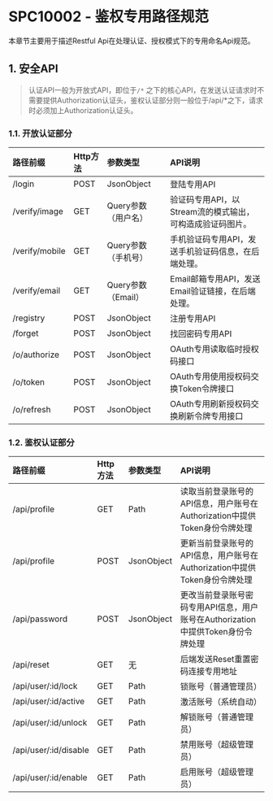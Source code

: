 # SPC10002 - 鉴权专用路径规范

本章节主要用于描述Restful Api在处理认证、授权模式下的专用命名Api规范。

## 1. 安全API

> 认证API一般为开放式API，即位于`/*` 之下的核心API，在发送认证请求时不需要提供Authorization认证头，鉴权认证部分则一般位于/api/\*之下，请求时必须加上Authorization认证头。

### 1.1. 开放认证部分

| 路径前缀 | Http方法 | 参数类型 | API说明 |
| :--- | :--- | :--- | :--- |
| /login | POST | JsonObject | 登陆专用API |
| /verify/image | GET | Query参数（用户名） | 验证码专用API，以Stream流的模式输出，可构造成验证码图片。 |
| /verify/mobile | GET | Query参数（手机号） | 手机验证码专用API，发送手机验证码信息，在后端处理。 |
| /verify/email | GET | Query参数（Email） | Email邮箱专用API，发送Email验证链接，在后端处理。 |
| /registry | POST | JsonObject | 注册专用API |
| /forget | POST | JsonObject | 找回密码专用API |
| /o/authorize | POST | JsonObject | OAuth专用读取临时授权码接口 |
| /o/token | POST | JsonObject | OAuth专用使用授权码交换Token令牌接口 |
| /o/refresh | POST | JsonObject | OAuth专用刷新授权码交换刷新令牌专用接口 |

### 1.2. 鉴权认证部分

| 路径前缀 | Http方法 | 参数类型 | API说明 |
| :--- | :--- | :--- | :--- |
| /api/profile | GET | Path | 读取当前登录账号的API信息，用户账号在Authorization中提供Token身份令牌处理 |
| /api/profile | POST | JsonObject | 更新当前登录账号的API信息，用户账号在Authorization中提供Token身份令牌处理 |
| /api/password | POST | JsonObject | 更改当前登录账号密码专用API信息，用户账号在Authorization中提供Token身份令牌处理 |
| /api/reset | GET | 无 | 后端发送Reset重置密码连接专用地址 |
| /api/user/:id/lock | GET | Path | 锁账号（普通管理员） |
| /api/user/:id/active | GET | Path | 激活账号（系统自动） |
| /api/user/:id/unlock | GET | Path | 解锁账号（普通管理员） |
| /api/user/:id/disable | GET | Path | 禁用账号（超级管理员） |
| /api/user/:id/enable | GET | Path | 启用账号（超级管理员） |



